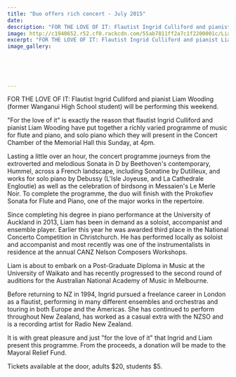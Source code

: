 ```yaml
---
title: "Duo offers rich concert - July 2015"
date: 
description: "FOR THE LOVE OF IT: Flautist Ingrid Culliford and pianist Liam Wooding (former WHS student) will be performing this weekend, Wanganui Chronicle article 17/7/15..."
image: http://c1940652.r52.cf0.rackcdn.com/55ab7811ff2a7c1f2200001c/Liam-Wooding,-duo-concert-18.7.15.jpg
excerpt: "FOR THE LOVE OF IT: Flautist Ingrid Culliford and pianist Liam Wooding (former Wanganui High School student) will be performing this weekend."
image_gallery:
    
    
    
    
    
---
```


<p><span>FOR THE LOVE OF IT: Flautist Ingrid Culliford and pianist Liam Wooding <span>(former Wanganui High School student)&nbsp;</span>will be performing this weekend.&nbsp;</span></p>
<p>"For the love of it" is exactly the reason that flautist Ingrid Culliford and pianist Liam Wooding have put together a richly varied programme of music for flute and piano, and solo piano which they will present in the Concert Chamber of the Memorial Hall this Sunday, at 4pm.</p>
<p>Lasting a little over an hour, the concert programme journeys from the extroverted and melodious Sonata in D by Beethoven's contemporary, Hummel, across a French landscape, including Sonatine by Dutilleux, and works for solo piano by Debussy (L'Isle Joyeuse, and La Cathedrale Engloutie) as well as the celebration of birdsong in Messaien's Le Merle Noir. To complete the programme, the duo will finish with the Prokofiev Sonata for Flute and Piano, one of the major works in the repertoire.</p>
<p>Since completing his degree in piano performance at the University of Auckland in 2013, Liam has been in demand as a soloist, accompanist and ensemble player. Earlier this year he was awarded third place in the National Concerto Competition in Christchurch. He has performed locally as soloist and accompanist and most recently was one of the instrumentalists in residence at the annual CANZ Nelson Composers Workshops.</p>
<p>Liam is about to embark on a Post-Graduate Diploma in Music at the University of Waikato and has recently progressed to the second round of auditions for the Australian National Academy of Music in Melbourne.</p>
<p>Before returning to NZ in 1994, Ingrid pursued a freelance career in London as a flautist, performing in many different ensembles and orchestras and touring in both Europe and the Americas. She has continued to perform throughout New Zealand, has worked as a casual extra with the NZSO and is a recording artist for Radio New Zealand.</p>
<p>It is with great pleasure and just "for the love of it" that Ingrid and Liam present this programme. From the proceeds, a donation will be made to the Mayoral Relief Fund.</p>
<p>Tickets available at the door, adults $20, students $5.</p>

